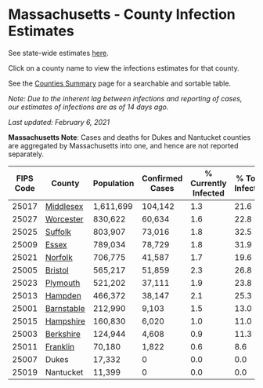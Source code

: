 # Massachusetts - County Infection Estimates

See state-wide estimates [here](/infections/us-ma).

Click on a county name to view the infections estimates for that county.

See the [Counties Summary](/infections/summary-counties) page for a searchable and sortable table.

*Note: Due to the inherent lag between infections and reporting of cases, our estimates of infections are as of 14 days ago.*

*Last updated: February 6, 2021*

**Massachusetts Note**: Cases and deaths for Dukes and Nantucket counties are aggregated by Massachusetts into one, and hence are not reported separately.

|   FIPS Code |                   County |   Population |   Confirmed Cases |   % Currently Infected |   % Total Infected |
|-------------|--------------------------|--------------|-------------------|------------------------|--------------------|
|       25017 |   [Middlesex](middlesex) |    1,611,699 |           104,142 |                    1.3 |               21.6 |
|       25027 |   [Worcester](worcester) |      830,622 |            60,634 |                    1.6 |               22.8 |
|       25025 |       [Suffolk](suffolk) |      803,907 |            73,016 |                    1.8 |               32.5 |
|       25009 |           [Essex](essex) |      789,034 |            78,729 |                    1.8 |               31.9 |
|       25021 |       [Norfolk](norfolk) |      706,775 |            41,587 |                    1.7 |               19.6 |
|       25005 |       [Bristol](bristol) |      565,217 |            51,859 |                    2.3 |               26.8 |
|       25023 |     [Plymouth](plymouth) |      521,202 |            37,111 |                    1.9 |               23.8 |
|       25013 |       [Hampden](hampden) |      466,372 |            38,147 |                    2.1 |               25.3 |
|       25001 | [Barnstable](barnstable) |      212,990 |             9,103 |                    1.5 |               13.0 |
|       25015 |   [Hampshire](hampshire) |      160,830 |             6,020 |                    1.0 |               11.0 |
|       25003 |   [Berkshire](berkshire) |      124,944 |             4,608 |                    0.9 |               11.3 |
|       25011 |     [Franklin](franklin) |       70,180 |             1,822 |                    0.6 |                8.6 |
|       25007 |                    Dukes |       17,332 |                 0 |                    0.0 |                0.0 |
|       25019 |                Nantucket |       11,399 |                 0 |                    0.0 |                0.0 |